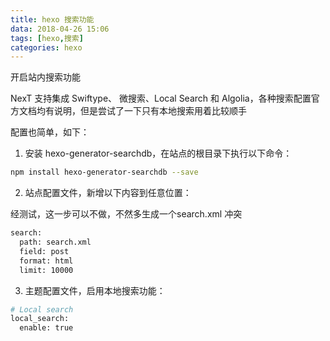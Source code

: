 ```yaml
---
title: hexo 搜索功能
data: 2018-04-26 15:06
tags: [hexo,搜索]
categories: hexo
---
```


开启站内搜索功能

NexT 支持集成 Swiftype、 微搜索、Local Search 和 Algolia，各种搜索配置官方文档均有说明，但是尝试了一下只有本地搜索用着比较顺手

配置也简单，如下：
1. 安装 hexo-generator-searchdb，在站点的根目录下执行以下命令：
<!--more-->

``` bash
npm install hexo-generator-searchdb --save
```

2. 站点配置文件，新增以下内容到任意位置：

经测试，这一步可以不做，不然多生成一个search.xml 冲突

``` bash
search:
  path: search.xml
  field: post
  format: html
  limit: 10000
``` 

3. 主题配置文件，启用本地搜索功能：

``` bash
# Local search
local_search:
  enable: true
``` 